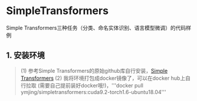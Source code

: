 # SimpleTransformers
Simple Transformers三种任务（分类、命名实体识别、语言模型微调）的代码样例

## 1. 安装环境

> (1) 参考Simple Transformers的原始github库自行安装，[Simple Transformers](https://github.com/ThilinaRajapakse/simpletransformers)
> (2) 我将环境打包成docker镜像了，可以在docker hub上自行拉取 (需要自己提前装好docker哦!)，'''docker pull ymjing/simpletransformers:cuda9.2-torch1.6-ubuntu18.04'''
